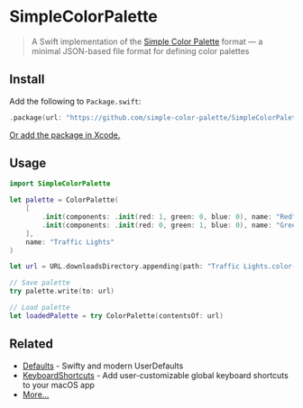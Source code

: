 # SimpleColorPalette

> A Swift implementation of the [Simple Color Palette](https://simplecolorpalette.com) format — a minimal JSON-based file format for defining color palettes

## Install

Add the following to `Package.swift`:

```swift
.package(url: "https://github.com/simple-color-palette/SimpleColorPaletteSwift", from: "0.0.0")
```

[Or add the package in Xcode.](https://developer.apple.com/documentation/xcode/adding_package_dependencies_to_your_app)

## Usage

<!-- [API documentation.](https://swiftpackageindex.com/simple-color-palette/SimpleColorPalette-swift/documentation/colorpalette) -->

```swift
import SimpleColorPalette

let palette = ColorPalette(
	[
		.init(components: .init(red: 1, green: 0, blue: 0), name: "Red"),
		.init(components: .init(red: 0, green: 1, blue: 0), name: "Green")
	],
	name: "Traffic Lights"
)

let url = URL.downloadsDirectory.appending(path: "Traffic Lights.color-palette")

// Save palette
try palette.write(to: url)

// Load palette
let loadedPalette = try ColorPalette(contentsOf: url)
```

## Related

- [Defaults](https://github.com/sindresorhus/Defaults) - Swifty and modern UserDefaults
- [KeyboardShortcuts](https://github.com/sindresorhus/KeyboardShortcuts) - Add user-customizable global keyboard shortcuts to your macOS app
- [More…](https://github.com/search?q=user%3Asindresorhus+language%3Aswift+archived%3Afalse&type=repositories)
